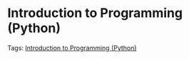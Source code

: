 # Introduction to Programming (Python)
Tags: [Introduction to Programming (Python)](../../Tags/Introduction%20to%20Programming%20(Python).md)